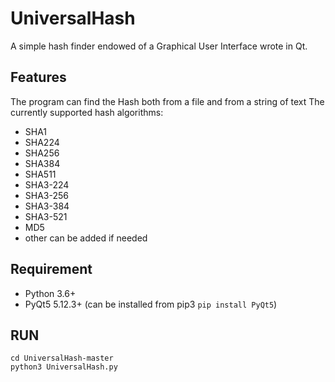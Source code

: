﻿# UniversalHash
A simple hash finder endowed of a Graphical User Interface wrote in Qt.
## Features
The program can find the Hash both from a file and from a string of text
The currently supported hash algorithms:
 - SHA1
 - SHA224
 - SHA256
 - SHA384
 - SHA511
 - SHA3-224
 - SHA3-256
 - SHA3-384
 - SHA3-521
 - MD5
 - other can be added if needed
## Requirement
 - Python 3.6+
 - PyQt5 5.12.3+ (can be installed from pip3 `pip install PyQt5`)
## RUN
    cd UniversalHash-master
    python3 UniversalHash.py

